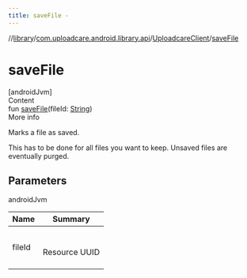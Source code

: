 ```yaml
---
title: saveFile -
---
```

//[library](../../index.md)/[com.uploadcare.android.library.api](../index.md)/[UploadcareClient](index.md)/[saveFile](save-file.md)



# saveFile  
[androidJvm]  
Content  
fun [saveFile](save-file.md)(fileId: [String](https://kotlinlang.org/api/latest/jvm/stdlib/kotlin/-string/index.html))  
More info  


Marks a file as saved.



This has to be done for all files you want to keep. Unsaved files are eventually purged.



## Parameters  
  
androidJvm  
  
|  Name|  Summary| 
|---|---|
| <a name="com.uploadcare.android.library.api/UploadcareClient/saveFile/#kotlin.String/PointingToDeclaration/"></a>fileId| <a name="com.uploadcare.android.library.api/UploadcareClient/saveFile/#kotlin.String/PointingToDeclaration/"></a><br><br>Resource UUID<br><br>
  
  



